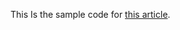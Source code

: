This Is the sample code for [this article](http://journal.stuffwithstuff.com/2013/12/08/babys-first-garbage-collector/).
